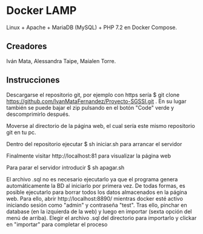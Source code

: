 
# Docker LAMP
Linux + Apache + MariaDB (MySQL) + PHP 7.2 en Docker Compose.


## Creadores
Iván Mata, Alessandra Taipe, Maialen Torre.

## Instrucciones

Descargarse el repositorio git, por ejemplo con https sería $ git clone https://github.com/IvanMataFernandez/Proyecto-SGSSI.git . En su lugar también se puede bajar el zip
pulsando en el botón "Code" verde y descomprimirlo después.

Moverse al directorio de la página web, el cual sería este mismo repositorio git en tu pc. 
 
Dentro del repositorio ejecutar $ sh iniciar.sh   para arrancar el servidor

Finalmente visitar http://localhost:81 para visualizar la página web

Para parar el servidor introducir $ sh apagar.sh


El archivo .sql no es necesario ejecutarlo ya que el programa genera automáticamente
la BD al iniciarlo por primera vez. De todas formas, es posible ejecutarlo para 
borrar todos los datos almacenados en la página web.
Para ello, abrir http://localhost:8890/ mientras docker esté activo iniciando sesión 
como "admin" y contraseña "test". Tras ello, pinchar en database (en la izquierda de la web)
y luego en importar (sexta opción del menú de arriba). Elegir el archivo .sql del directorio
para importarlo y clickar en "importar" para completar el proceso

